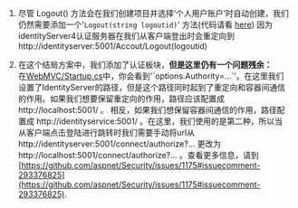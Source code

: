 1. 尽管 Logout() 方法会在我们创建项目并选择‘个人用户账户’时自动创建，我们仍然需要添加一个'`Logout(string logoutid)`' 方法(代码请看 [here](https://github.com/China-WenboZhao/Develop-webapp-on-Docker/blob/master/MovieWebsite(v2.0)/IdentityServer/Controllers/AccountController.cs)) 因为identityServer4认证服务器在我们从客户端登出时会重定向到http://identityserver:5001/Accout/Logout(logoutid)


2. 在这个结局方案中，我们添加了认证板块，**但是这里仍有一个问题残余：**  
在[WebMVC/Startup.cs](https://github.com/China-WenboZhao/Develop-webapp-on-Docker/blob/master/MovieWebsite(v2.0)/WebMVC/Startup.cs)中，你会看到'`options.Authority=...`'。在这里我们设置了IdentityServer的路径，但是这个路径同时起到了重定向和容器间通信的作用。如果我们想要保留重定向的作用，路径应该配置成http://localhost:5001/ 。 相反，如果我们想保留容器间通信的作用，路径配置成 http://identityservice:5001/ 。在这里，我们使用的是第二种，所以当从客户端点击登陆进行跳转时我们需要手动将url从http://identityserver:5001/connect/authorize?... 更改为http://localhost:5001/connect/authorize?... 。查看更多信息，请到[https://github.com/aspnet/Security/issues/1175#issuecomment-293376825](https://github.com/aspnet/Security/issues/1175#issuecomment-293376825).


